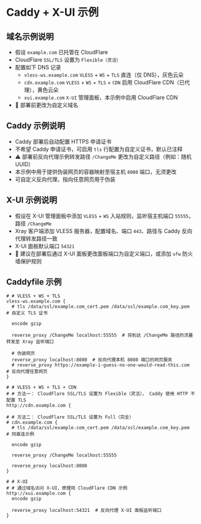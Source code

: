 # Caddy + X-UI 示例

## 域名示例说明

* 假设 `example.com` 已托管在 CloudFlare
* CloudFlare `SSL/TLS` 设置为 `Flexible（灵活）`
* 配置如下 DNS 记录
  * `vless-ws.example.com`
    `VLESS` + `WS` + `TLS` 直连（仅 DNS），灰色云朵
  * `cdn.example.com`
    `VLESS` + `WS` + `TLS` + `CDN` 启用 CloudFlare CDN（已代理），黄色云朵
  * `xui.example.com`
    `X-UI` 管理面板，本示例中启用 CloudFlare CDN
* :memo: 部署前更改为自定义域名

## Caddy 示例说明

* Caddy 部署后自动配置 HTTPS 申请证书
* 不希望 Caddy 申请证书，可启用 `tls` 行配置为自定义证书，默认已注释
* :warning: 部署前反向代理示例转发路径 `/ChangeMe` 更改为自定义路径（例如：随机 UUID）
* 本示例中用于提供伪装网页的容器映射至宿主机 `8080` 端口，无须更改
* 可自定义反向代理，指向任意网页用于伪装

## X-UI 示例说明

* 假设在 X-UI 管理面板中添加 `VLESS` + `WS` 入站规则，监听宿主机端口 `55555`，路径 `/ChangeMe`
* Xray 客户端添加 VLESS 服务器，配置域名、端口 `443`、路径与 Caddy 反向代理转发路径一致
* X-UI 面板默认端口 `54321`
* :memo: 建议在部署后通过 X-UI 面板更改面板端口为自定义端口，或添加 `ufw` 防火墙保护规则

## Caddyfile 示例

```caddy
# # VLESS + WS + TLS
vless-ws.example.com {
  # tls /data/ssl/example.com_cert.pem /data/ssl/example.com_key.pem  # 自定义 TLS 证书
  
  encode gzip

  reverse_proxy /ChangeMe localhost:55555  # 将到达 /ChangeMe 路径的流量转发至 Xray 监听端口

  # 伪装网页
  reverse_proxy localhost:8080  # 反向代理本机 8080 端口的网页服务
  # reverse_proxy https://example-i-guess-no-one-would-read-this.com  # 反向代理任意网页
}

# # VLESS + WS + TLS + CDN
# # 方法一： CloudFlare SSL/TLS 设置为 Flexible（灵活）， Caddy 使用 HTTP 不配置 TLS
http://cdn.example.com {

# # 方法二： CloudFlare SSL/TLS 设置为 Full（完全）
# cdn.example.com {
  # tls /data/ssl/example.com_cert.pem /data/ssl/example.com_key.pem  # 同直连示例

  encode gzip

  reverse_proxy /ChangeMe localhost:55555

  reverse_proxy localhost:8080
}

# # X-UI
# # 通过域名访问 X-UI，原理同 CloudFlare CDN 示例
http://xui.example.com {
  encode gzip

  reverse_proxy localhost:54321  # 反向代理 X-UI 面板监听端口
}
```
